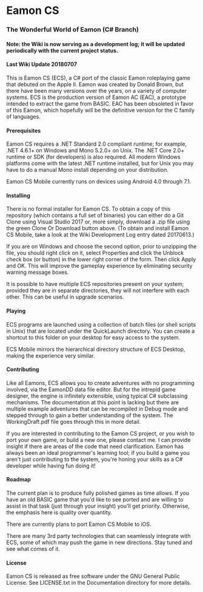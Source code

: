 # Eamon CS
### The Wonderful World of Eamon (C# Branch)

#### Note: the Wiki is now serving as a development log; it will be updated periodically with the current project status.

#### Last Wiki Update 20180707

This is Eamon CS (ECS), a C# port of the classic Eamon roleplaying game that debuted on the Apple II.  Eamon was created by Donald Brown, but there have been many versions over the years, on a variety of computer systems.  ECS is the production version of Eamon AC (EAC), a prototype intended to extract the game from BASIC.  EAC has been obsoleted in favor of this Eamon, which hopefully will be the definitive version for the C family of languages.

#### Prerequisites

Eamon CS requires a .NET Standard 2.0 compliant runtime; for example, .NET 4.6.1+ on Windows and Mono 5.2.0+ on Unix.  The .NET Core 2.0+ runtime or SDK (for developers) is also required.  All modern Windows platforms come with the latest .NET runtime installed, but for Unix you may have to do a manual Mono install depending on your distribution.

Eamon CS Mobile currently runs on devices using Android 4.0 through 7.1.

#### Installing

There is no formal installer for Eamon CS.  To obtain a copy of this repository (which contains a full set of binaries) you can either do a Git Clone using Visual Studio 2017 or, more simply, download a .zip file using the green Clone Or Download button above.  (To obtain and install Eamon CS Mobile, take a look at the Wiki Development Log entry dated 20170613.)

If you are on Windows and choose the second option, prior to unzipping the file, you should right click on it, select Properties and click the Unblock check box (or button) in the lower right corner of the form.  Then click Apply and OK.  This will improve the gameplay experience by eliminating security warning message boxes.

It is possible to have multiple ECS repositories present on your system; provided they are in separate directories, they will not interfere with each other.  This can be useful in upgrade scenarios.

#### Playing

ECS programs are launched using a collection of batch files (or shell scripts in Unix) that are located under the QuickLaunch directory.  You can create a shortcut to this folder on your desktop for easy access to the system.

ECS Mobile mirrors the hierarchical directory structure of ECS Desktop, making the experience very similar.

#### Contributing

Like all Eamons, ECS allows you to create adventures with no programming involved, via the EamonDD data file editor.  But for the intrepid game designer, the engine is infinitely extensible, using typical C# subclassing mechanisms.  The documentation at this point is lacking but there are multiple example adventures that can be recompiled in Debug mode and stepped through to gain a better understanding of the system.  The WorkingDraft.pdf file goes through this in more detail.

If you are interested in contributing to the Eamon CS project, or you wish to port your own game, or build a new one, please contact me.  I can provide insight if there are areas of the code that need clarification.  Eamon has always been an ideal programmer's learning tool; if you build a game you aren't just contributing to the system, you're honing your skills as a C# developer while having fun doing it!

#### Roadmap

The current plan is to produce fully polished games as time allows.  If you have an old BASIC game that you'd like to see ported and are willing to assist in that task (just through your insight) you'll get priority.  Otherwise, the emphasis here is quality over quantity.

There are currently plans to port Eamon CS Mobile to iOS.

There are many 3rd party technologies that can seamlessly integrate with ECS, some of which may push the game in new directions.  Stay tuned and see what comes of it.

#### License

Eamon CS is released as free software under the GNU General Public License.  See LICENSE.txt in the Documentation directory for more details.

